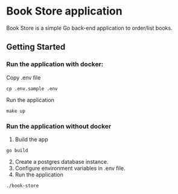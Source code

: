 # Book Store application

Book Store is a simple Go back-end application to order/list books.

## Getting Started

### Run the application with docker:

Copy .env file

```
cp .env.sample .env

```

Run the application

```
make up
```

### Run the application without docker

1. Build the app

```
go build
```

2. Create a postgres database instance.
3. Configure environment variables in .env file.
4. Run the application

```
./book-store
```

